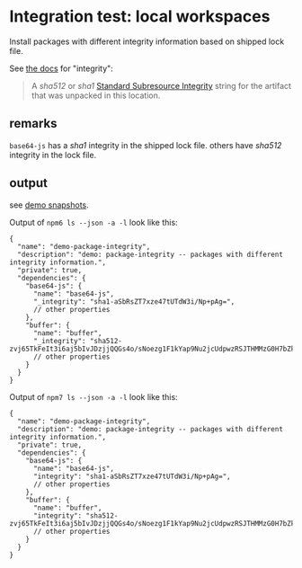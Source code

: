 # Integration test: local workspaces

Install packages with different integrity information based on shipped lock file.

See [the docs](https://docs.npmjs.com/cli/v9/configuring-npm/package-lock-json#package)
for "integrity":
> A _sha512_ or _sha1_ [Standard Subresource Integrity](https://w3c.github.io/webappsec/specs/subresourceintegrity/) string for the artifact that was unpacked in this location.

## remarks

`base64-js` has a _sha1_ integrity in the shipped lock file.
others have _sha512_ integrity in the lock file.

## output

see [demo snapshots](../../tests/_data/npm-ls_demo-results/package-integrity).

Output of `npm6 ls --json -a -l` look like this:

```json5
{
  "name": "demo-package-integrity",
  "description": "demo: package-integrity -- packages with different integrity information.",
  "private": true,
  "dependencies": {
    "base64-js": {
      "name": "base64-js",
      "_integrity": "sha1-aSbRsZT7xze47tUTdW3i/Np+pAg=",
      // other properties
    },
    "buffer": {
      "name": "buffer",
      "_integrity": "sha512-zvj65TkFeIt3i6aj5bIvJDzjjQQGs4o/sNoezg1F1kYap9Nu2jcUdpwzRSJTHMMzG0H7bZkn4rNQpImhuxWX2A==",
      // other properties
    }
  }
}
```

Output of `npm7 ls --json -a -l` look like this:

```json5
{
  "name": "demo-package-integrity",
  "description": "demo: package-integrity -- packages with different integrity information.",
  "private": true,
  "dependencies": {
    "base64-js": {
      "name": "base64-js",
      "integrity": "sha1-aSbRsZT7xze47tUTdW3i/Np+pAg=",
      // other properties
    },
    "buffer": {
      "name": "buffer",
      "integrity": "sha512-zvj65TkFeIt3i6aj5bIvJDzjjQQGs4o/sNoezg1F1kYap9Nu2jcUdpwzRSJTHMMzG0H7bZkn4rNQpImhuxWX2A==",
      // other properties
    }
  }
}
```
